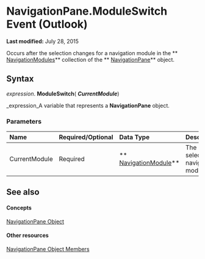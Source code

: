 
# NavigationPane.ModuleSwitch Event (Outlook)

 **Last modified:** July 28, 2015

Occurs after the selection changes for a navigation module in the  ** [NavigationModules](4b0743d3-0a21-488c-27b2-31ae07129a61.md)** collection of the ** [NavigationPane](b6538c72-6115-99fc-c926-e0532a747823.md)** object.

## Syntax

 _expression_. **ModuleSwitch**( **_CurrentModule_**)

 _expression_A variable that represents a  **NavigationPane** object.


### Parameters



|**Name**|**Required/Optional**|**Data Type**|**Description**|
|:-----|:-----|:-----|:-----|
|CurrentModule|Required| ** [NavigationModule](76565eaf-1e64-f5d4-b90f-ba156863802c.md)**|The selected navigation module.|

## See also


#### Concepts


 [NavigationPane Object](b6538c72-6115-99fc-c926-e0532a747823.md)
#### Other resources


 [NavigationPane Object Members](51660711-1940-cc66-d536-83b86ea25897.md)
